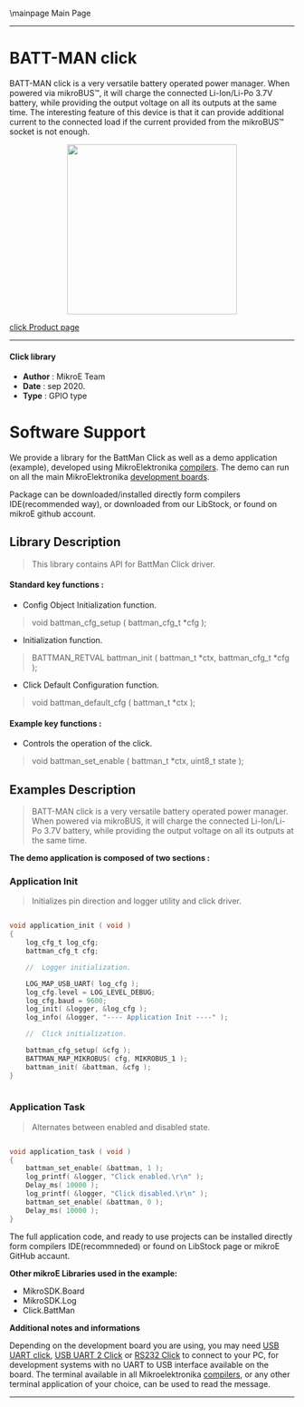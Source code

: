 \mainpage Main Page
 
---
# BATT-MAN click

BATT-MAN click is a very versatile battery operated power manager. When powered via mikroBUS™, it will charge the connected Li-Ion/Li-Po 3.7V battery, while providing the output voltage on all its outputs at the same time. The interesting feature of this device is that it can provide additional current to the connected load if the current provided from the mikroBUS™ socket is not enough.

<p align="center">
  <img src="@{CLICK_IMAGE_LINK}" height=300px>
</p>


[click Product page](https://www.mikroe.com/batt-man-click)

---


#### Click library 

- **Author**        : MikroE Team
- **Date**          : sep 2020.
- **Type**          : GPIO type


# Software Support

We provide a library for the BattMan Click 
as well as a demo application (example), developed using MikroElektronika 
[compilers](http://shop.mikroe.com/compilers). 
The demo can run on all the main MikroElektronika [development boards](http://shop.mikroe.com/development-boards).

Package can be downloaded/installed directly form compilers IDE(recommended way), or downloaded from our LibStock, or found on mikroE github account. 

## Library Description

> This library contains API for BattMan Click driver.

#### Standard key functions :

- Config Object Initialization function.
> void battman_cfg_setup ( battman_cfg_t *cfg ); 
 
- Initialization function.
> BATTMAN_RETVAL battman_init ( battman_t *ctx, battman_cfg_t *cfg );

- Click Default Configuration function.
> void battman_default_cfg ( battman_t *ctx );


#### Example key functions :

- Controls the operation of the click.
> void battman_set_enable ( battman_t *ctx, uint8_t state );
 

## Examples Description

> BATT-MAN click is a very versatile battery operated power manager. When powered via mikroBUS,
> it will charge the connected Li-Ion/Li-Po 3.7V battery, while providing the output voltage 
> on all its outputs at the same time.

**The demo application is composed of two sections :**

### Application Init 

> Initializes pin direction and logger utility and click driver. 

```c

void application_init ( void )
{
    log_cfg_t log_cfg;
    battman_cfg_t cfg;

    //  Logger initialization.

    LOG_MAP_USB_UART( log_cfg );
    log_cfg.level = LOG_LEVEL_DEBUG;
    log_cfg.baud = 9600;
    log_init( &logger, &log_cfg );
    log_info( &logger, "---- Application Init ----" );

    //  Click initialization.

    battman_cfg_setup( &cfg );
    BATTMAN_MAP_MIKROBUS( cfg, MIKROBUS_1 );
    battman_init( &battman, &cfg );
}
  
```

### Application Task

> Alternates between enabled and disabled state. 

```c

void application_task ( void )
{
    battman_set_enable( &battman, 1 );
    log_printf( &logger, "Click enabled.\r\n" );
    Delay_ms( 10000 );
    log_printf( &logger, "Click disabled.\r\n" );
    battman_set_enable( &battman, 0 );
    Delay_ms( 10000 );
}  

```


The full application code, and ready to use projects can be  installed directly form compilers IDE(recommneded) or found on LibStock page or mikroE GitHub accaunt.

**Other mikroE Libraries used in the example:** 

- MikroSDK.Board
- MikroSDK.Log
- Click.BattMan

**Additional notes and informations**

Depending on the development board you are using, you may need 
[USB UART click](http://shop.mikroe.com/usb-uart-click), 
[USB UART 2 Click](http://shop.mikroe.com/usb-uart-2-click) or 
[RS232 Click](http://shop.mikroe.com/rs232-click) to connect to your PC, for 
development systems with no UART to USB interface available on the board. The 
terminal available in all Mikroelektronika 
[compilers](http://shop.mikroe.com/compilers), or any other terminal application 
of your choice, can be used to read the message.



---
